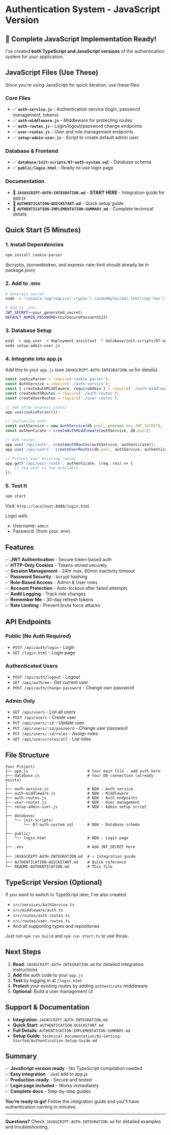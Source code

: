 # Authentication System - JavaScript Version

## 🎉 Complete JavaScript Implementation Ready!

I've created **both TypeScript and JavaScript versions** of the authentication system for your application.

## JavaScript Files (Use These)

Since you're using JavaScript for quick iteration, use these files:

### Core Files
- ✅ **`auth-service.js`** - Authentication service (login, password management, tokens)
- ✅ **`auth-middleware.js`** - Middleware for protecting routes
- ✅ **`auth-routes.js`** - Login/logout/password change endpoints
- ✅ **`user-routes.js`** - User and role management endpoints
- ✅ **`setup-admin-user.js`** - Script to create default admin user

### Database & Frontend
- ✅ **`database/init-scripts/07-auth-system.sql`** - Database schema
- ✅ **`public/login.html`** - Ready-to-use login page

### Documentation
- 📖 **`JAVASCRIPT-AUTH-INTEGRATION.md`** - **START HERE** - Integration guide for app.js
- 📖 **`AUTHENTICATION-QUICKSTART.md`** - Quick setup guide
- 📖 **`AUTHENTICATION-IMPLEMENTATION-SUMMARY.md`** - Complete technical details

## Quick Start (5 Minutes)

### 1. Install Dependencies

```bash
npm install cookie-parser
```

(bcryptjs, jsonwebtoken, and express-rate-limit should already be in package.json)

### 2. Add to .env

```bash
# Generate secret
node -e "console.log(require('crypto').randomBytes(64).toString('hex'))"

# Add to .env:
JWT_SECRET=<your_generated_secret>
DEFAULT_ADMIN_PASSWORD=YourSecurePassword123!
```

### 3. Database Setup

```bash
psql -U app_user -d deployment_assistant -f database/init-scripts/07-auth-system.sql
node setup-admin-user.js
```

### 4. Integrate into app.js

Add this to your `app.js` (see `JAVASCRIPT-AUTH-INTEGRATION.md` for details):

```javascript
const cookieParser = require('cookie-parser');
const AuthService = require('./auth-service');
const { createAuthMiddleware, requireAdmin } = require('./auth-middleware');
const createAuthRoutes = require('./auth-routes');
const createUserRoutes = require('./user-routes');

// Add after express.json()
app.use(cookieParser());

// Initialize auth
const authService = new AuthService(db.pool, process.env.JWT_SECRET);
const authenticate = createAuthMiddleware(authService, db.pool);

// Add routes
app.use('/api/auth', createAuthRoutes(authService, authenticate));
app.use('/api/users', createUserRoutes(db.pool, authService, authenticate, requireAdmin));

// Protect your existing routes
app.get('/api/your-route', authenticate, (req, res) => {
    // req.user is now available
});
```

### 5. Test It

```bash
npm start
```

Visit: `http://localhost:8080/login.html`

Login with:
- Username: `admin`
- Password: (from your .env)

## Features

✅ **JWT Authentication** - Secure token-based auth  
✅ **HTTP-Only Cookies** - Tokens stored securely  
✅ **Session Management** - 24hr max, 60min inactivity timeout  
✅ **Password Security** - bcrypt hashing  
✅ **Role-Based Access** - Admin & User roles  
✅ **Account Protection** - Auto-lockout after failed attempts  
✅ **Audit Logging** - Track role changes  
✅ **Remember Me** - 30-day refresh tokens  
✅ **Rate Limiting** - Prevent brute force attacks  

## API Endpoints

### Public (No Auth Required)
- `POST /api/auth/login` - Login
- `GET /login.html` - Login page

### Authenticated Users
- `POST /api/auth/logout` - Logout
- `GET /api/auth/me` - Get current user
- `POST /api/auth/change-password` - Change own password

### Admin Only
- `GET /api/users` - List all users
- `POST /api/users` - Create user
- `PUT /api/users/:id` - Update user
- `PUT /api/users/:id/password` - Change user password
- `PUT /api/users/:id/roles` - Assign roles
- `GET /api/users/roles/all` - List roles

## File Structure

```
Your Project/
├── app.js                          # Your main file - add auth here
├── database.js                     # Your DB connection (already exists)
│
├── auth-service.js                 # NEW - Auth service
├── auth-middleware.js              # NEW - Middleware
├── auth-routes.js                  # NEW - Auth endpoints
├── user-routes.js                  # NEW - User management
├── setup-admin-user.js             # NEW - Admin setup script
│
├── database/
│   └── init-scripts/
│       └── 07-auth-system.sql      # NEW - Database schema
│
├── public/
│   └── login.html                  # NEW - Login page
│
├── .env                            # Add JWT_SECRET here
│
├── JAVASCRIPT-AUTH-INTEGRATION.md  # ⭐ Integration guide
├── AUTHENTICATION-QUICKSTART.md    # Quick reference
└── README-AUTHENTICATION.md        # This file
```

## TypeScript Version (Optional)

If you want to switch to TypeScript later, I've also created:
- `src/services/AuthService.ts`
- `src/middleware/auth.ts`
- `src/routes/auth.routes.ts`
- `src/routes/user.routes.ts`
- And all supporting types and repositories

Just run `npm run build` and `npm run start:ts` to use those.

## Next Steps

1. **Read**: `JAVASCRIPT-AUTH-INTEGRATION.md` for detailed integration instructions
2. **Add** the auth code to your `app.js`
3. **Test** by logging in at `/login.html`
4. **Protect** your existing routes by adding `authenticate` middleware
5. **Optional**: Build a user management UI

## Support & Documentation

- **Integration**: `JAVASCRIPT-AUTH-INTEGRATION.md`
- **Quick Start**: `AUTHENTICATION-QUICKSTART.md`
- **Full Details**: `AUTHENTICATION-IMPLEMENTATION-SUMMARY.md`
- **Setup Guide**: `Technical Documentation/01-Getting-Started/Authentication-Setup-Guide.md`

## Summary

✅ **JavaScript version ready** - No TypeScript compilation needed  
✅ **Easy integration** - Just add to app.js  
✅ **Production-ready** - Secure and tested  
✅ **Login page included** - Works immediately  
✅ **Complete docs** - Step-by-step guides  

**You're ready to go!** Follow the integration guide and you'll have authentication running in minutes.

---

**Questions?** Check `JAVASCRIPT-AUTH-INTEGRATION.md` for detailed examples and troubleshooting.

